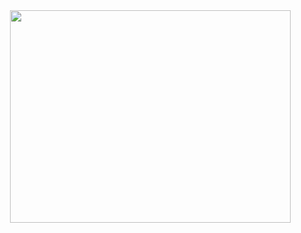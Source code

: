 <div id="header" align="center">
<a href="https://www.tumblr.com/sarcophagid/753740554952671232/ithaquas-so-gay-i-woulda-went-crazy">
  <img src="https://64.media.tumblr.com/12e5a7df398599d7afced2567aff7a76/af1caba4b5316649-87/s1280x1920/bfac0648ca45dde9d5b758104bdbc72ed1589db6.jpg" alt=" " width="449" height="340">
</a>
